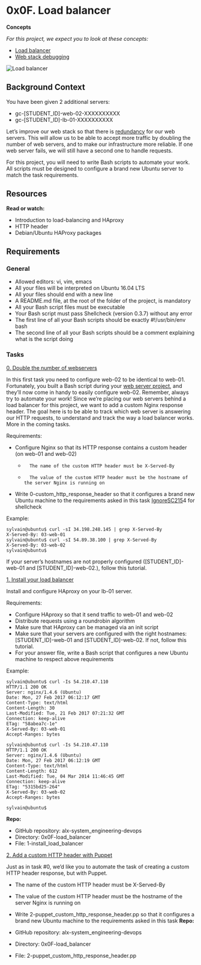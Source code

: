 # 0x0F. Load balancer

__Concepts__

_For this project, we expect you to look at these concepts:_

*	[Load balancer](https://intranet.alxswe.com/concepts/46)
*	[Web stack debugging](https://intranet.alxswe.com/concepts/68)

![Load balancer](https://s3.amazonaws.com/intranet-projects-files/holbertonschool-sysadmin_devops/275/qfdked8.png)

## Background Context
You have been given 2 additional servers:

*	gc-[STUDENT_ID]-web-02-XXXXXXXXXX
*	gc-[STUDENT_ID]-lb-01-XXXXXXXXXX

Let’s improve our web stack so that there is [redundancy](https://en.wikipedia.org/wiki/Redundancy_%28engineering%29) for our web servers. This will allow us to be able to accept more traffic by doubling the number of web servers, and to make our infrastructure more reliable. If one web server fails, we will still have a second one to handle requests.

For this project, you will need to write Bash scripts to automate your work. All scripts must be designed to configure a brand new Ubuntu server to match the task requirements.

## Resources

__Read or watch:__

*	Introduction to load-balancing and HAproxy
*	HTTP header
*	Debian/Ubuntu HAProxy packages

## Requirements
### General

*	Allowed editors: vi, vim, emacs
*	All your files will be interpreted on Ubuntu 16.04 LTS
*	All your files should end with a new line
*	A README.md file, at the root of the folder of the project, is mandatory
*	All your Bash script files must be executable
*	Your Bash script must pass Shellcheck (version 0.3.7) without any error
*	The first line of all your Bash scripts should be exactly #!/usr/bin/env bash
*	The second line of all your Bash scripts should be a comment explaining what is the script doing

### Tasks

[0. Double the number of webservers](./0-custom_http_response_header)

In this first task you need to configure web-02 to be identical to web-01. Fortunately, you built a Bash script during your [web server project](https://intranet.alxswe.com/projects/266), and they’ll now come in handy to easily configure web-02. Remember, always try to automate your work!
Since we’re placing our web servers behind a load balancer for this project, we want to add a custom Nginx response header. The goal here is to be able to track which web server is answering our HTTP requests, to understand and track the way a load balancer works. More in the coming tasks.

Requirements:

*	Configure Nginx so that its HTTP response contains a custom header (on web-01 and web-02)
	*       The name of the custom HTTP header must be X-Served-By
	*      	The value of the custom HTTP header must be the hostname of the server Nginx is running on
*	Write 0-custom_http_response_header so that it configures a brand new Ubuntu machine to the requirements asked in this task
        [Ignore](https://github.com/koalaman/shellcheck/wiki/Ignore)[SC215](https://github.com/koalaman/shellcheck/wiki/SC2154)4 for shellcheck

Example:

```
sylvain@ubuntu$ curl -sI 34.198.248.145 | grep X-Served-By
X-Served-By: 03-web-01
sylvain@ubuntu$ curl -sI 54.89.38.100 | grep X-Served-By
X-Served-By: 03-web-02
sylvain@ubuntu$
```

If your server’s hostnames are not properly configured ([STUDENT_ID]-web-01 and [STUDENT_ID]-web-02.), follow this tutorial.

[1. Install your load balancer](./1-install_load_balancer)

Install and configure HAproxy on your lb-01 server.

Requirements:

*	Configure HAproxy so that it send traffic to web-01 and web-02
*	Distribute requests using a roundrobin algorithm
*	Make sure that HAproxy can be managed via an init script
*	Make sure that your servers are configured with the right hostnames: [STUDENT_ID]-web-01 and [STUDENT_ID]-web-02. If not, follow this tutorial.
*	For your answer file, write a Bash script that configures a new Ubuntu machine to respect above requirements

Example:

```
sylvain@ubuntu$ curl -Is 54.210.47.110
HTTP/1.1 200 OK
Server: nginx/1.4.6 (Ubuntu)
Date: Mon, 27 Feb 2017 06:12:17 GMT
Content-Type: text/html
Content-Length: 30
Last-Modified: Tue, 21 Feb 2017 07:21:32 GMT
Connection: keep-alive
ETag: "58abea7c-1e"
X-Served-By: 03-web-01
Accept-Ranges: bytes

sylvain@ubuntu$ curl -Is 54.210.47.110
HTTP/1.1 200 OK
Server: nginx/1.4.6 (Ubuntu)
Date: Mon, 27 Feb 2017 06:12:19 GMT
Content-Type: text/html
Content-Length: 612
Last-Modified: Tue, 04 Mar 2014 11:46:45 GMT
Connection: keep-alive
ETag: "5315bd25-264"
X-Served-By: 03-web-02
Accept-Ranges: bytes

sylvain@ubuntu$

```
**Repo:**

* GitHub repository: alx-system_engineering-devops
* Directory: 0x0F-load_balancer
* File: 1-install_load_balancer

[2. Add a custom HTTP header with Puppet ](./2-puppet_custom_http_response_header.pp)

Just as in task #0, we’d like you to automate the task of creating a custom HTTP header response, but with Puppet.

*	The name of the custom HTTP header must be X-Served-By
*	The value of the custom HTTP header must be the hostname of the server Nginx is running on
*	Write 2-puppet_custom_http_response_header.pp so that it configures a brand new Ubuntu machine to the requirements asked in this task
**Repo:**

* GitHub repository: alx-system_engineering-devops
* Directory: 0x0F-load_balancer
* File: 2-puppet_custom_http_response_header.pp

